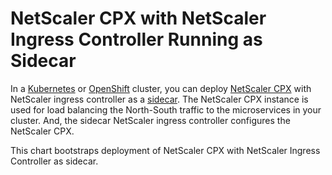 # NetScaler CPX with NetScaler Ingress Controller Running as Sidecar

In a [Kubernetes](https://kubernetes.io/) or [OpenShift](https://www.openshift.com) cluster, you can deploy [NetScaler CPX](https://docs.netscaler.com/en-us/cpx.html) with NetScaler ingress controller as a [sidecar](https://kubernetes.io/docs/concepts/workloads/pods/sidecar-containers/). The NetScaler CPX instance is used for load balancing the North-South traffic to the microservices in your cluster. And, the sidecar NetScaler ingress controller configures the NetScaler CPX.

This chart bootstraps deployment of NetScaler CPX with NetScaler Ingress Controller as sidecar.
